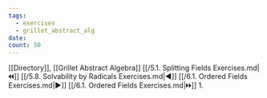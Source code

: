 ```yaml
---
tags:
  - exercises
  - grillet_abstract_alg
date:
count: 50
---
```

[[Directory]], [[Grillet Abstract Algebra]]
[[/5.1. Splitting Fields Exercises.md|🞀🞀]] [[/5.8. Solvability by Radicals Exercises.md|◀]] [[/6.1. Ordered Fields Exercises.md|▶]] [[/6.1. Ordered Fields Exercises.md|🞂🞂]]
1. 